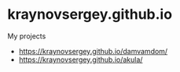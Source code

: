 # kraynovsergey.github.io
My projects
- https://kraynovsergey.github.io/damvamdom/
- https://kraynovsergey.github.io/akula/
